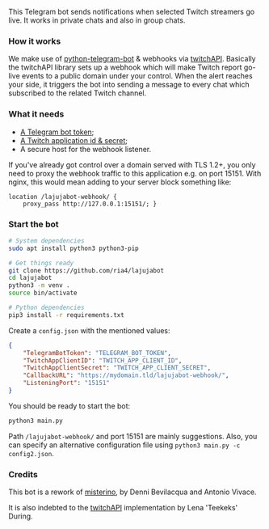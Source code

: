 This Telegram bot sends notifications when selected Twitch streamers go live. It works in private chats and also in group chats.

### How it works

We make use of [python-telegram-bot](https://github.com/python-telegram-bot/python-telegram-bot) & webhooks via [twitchAPI](https://github.com/Teekeks/pyTwitchAPI). Basically the twitchAPI library sets up a webhook which will make Twitch report go-live events to a public domain under your control. When the alert reaches your side, it triggers the bot into sending a message to every chat which subscribed to the related Twitch channel.

### What it needs

- [A Telegram bot token](https://core.telegram.org/bots#6-botfather);
- [A Twitch application id & secret](https://dev.twitch.tv/console/apps/create);
- A secure host for the webhook listener.

If you've already got control over a domain served with TLS 1.2+, you only need to proxy the webhook traffic to this application e.g. on port 15151. With nginx, this would mean adding to your server block something like:

```nginx
location /lajujabot-webhook/ {
    proxy_pass http://127.0.0.1:15151/; }
```

### Start the bot

```bash
# System dependencies
sudo apt install python3 python3-pip

# Get things ready
git clone https://github.com/ria4/lajujabot
cd lajujabot
python3 -m venv .
source bin/activate

# Python dependencies
pip3 install -r requirements.txt
```

Create a `config.json` with the mentioned values:

```json
{
    "TelegramBotToken": "TELEGRAM_BOT_TOKEN",
    "TwitchAppClientID": "TWITCH_APP_CLIENT_ID",
    "TwitchAppClientSecret": "TWITCH_APP_CLIENT_SECRET",
    "CallbackURL": "https://mydomain.tld/lajujabot-webhook/",
    "ListeningPort": "15151"
}
```

You should be ready to start the bot:

```bash
python3 main.py
```

Path `/lajujabot-webhook/` and port 15151 are mainly suggestions. Also, you can specify an alternative configuration file using `python3 main.py -c config2.json`.

### Credits

This bot is a rework of [misterino](https://github.com/avivace/misterino), by Denni Bevilacqua and Antonio Vivace.

It is also indebted to the [twitchAPI](https://github.com/Teekeks/pyTwitchAPI) implementation by Lena 'Teekeks' During.
